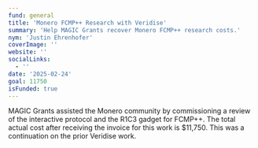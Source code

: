 ```yaml
---
fund: general
title: 'Monero FCMP++ Research with Veridise'
summary: 'Help MAGIC Grants recover Monero FCMP++ research costs.'
nym: 'Justin Ehrenhofer'
coverImage: ''
website: ''
socialLinks:
  - ''
date: '2025-02-24'
goal: 11750
isFunded: true
---
```


MAGIC Grants assisted the Monero community by commissioning a review of the interactive protocol and the R1C3 gadget for FCMP++. The total actual cost after receiving the invoice for this work is $11,750. This was a continuation on the prior Veridise work.
